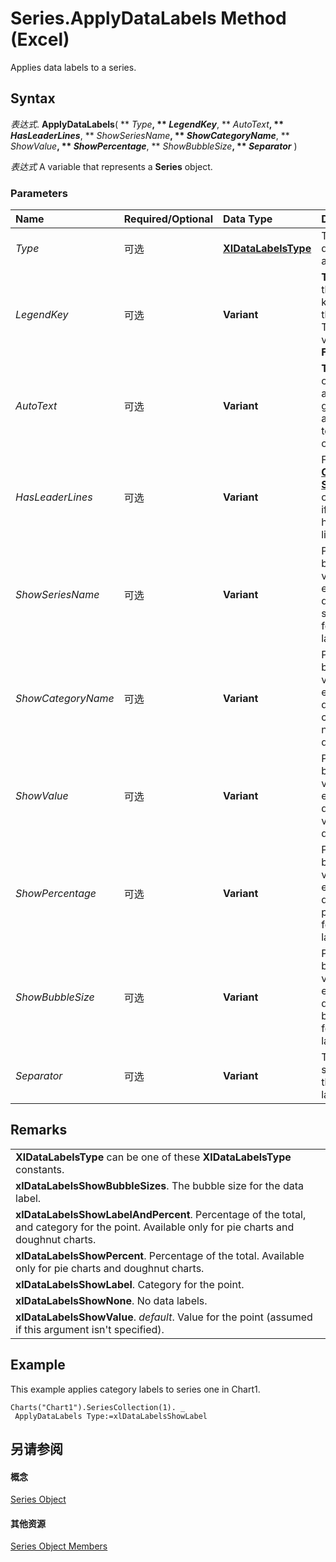 
# Series.ApplyDataLabels Method (Excel)

Applies data labels to a series.


## Syntax

 _表达式_. **ApplyDataLabels**( ** _Type_**, ** _LegendKey_**, ** _AutoText_**, ** _HasLeaderLines_**, ** _ShowSeriesName_**, ** _ShowCategoryName_**, ** _ShowValue_**, ** _ShowPercentage_**, ** _ShowBubbleSize_**, ** _Separator_** )

 _表达式_ A variable that represents a **Series** object.


### Parameters



|**Name**|**Required/Optional**|**Data Type**|**Description**|
|:-----|:-----|:-----|:-----|
| _Type_|可选|**[XlDataLabelsType](42f5e60d-6f12-7f12-47af-2a81577c60d5.md)**|The type of data label to apply.|
| _LegendKey_|可选|**Variant**|**True** to show the legend key next to the point. The default value is **False**.|
| _AutoText_|可选|**Variant**|**True** if the object automatically generates appropriate text based on content.|
| _HasLeaderLines_|可选|**Variant**|For the  **[Chart](179c32ce-49bd-6f36-ea12-89fb5443f3ea.md)** and **[Series](c7d34b32-8172-f7a0-0a17-f01d44246b64.md)** objects, **True** if the series has leader lines.|
| _ShowSeriesName_|可选|**Variant**|Pass a boolean value to enable or disable the series name for the data label.|
| _ShowCategoryName_|可选|**Variant**|Pass a boolean value to enable or disable the category name for the data label.|
| _ShowValue_|可选|**Variant**|Pass a boolean value to enable or disable the value for the data label.|
| _ShowPercentage_|可选|**Variant**|Pass a boolean value to enable or disable the percentage for the data label.|
| _ShowBubbleSize_|可选|**Variant**|Pass a boolean value to enable or disable the bubble size for the data label.|
| _Separator_|可选|**Variant**|The separator for the data label.|

## Remarks




||
|:-----|
|**XlDataLabelsType** can be one of these **XlDataLabelsType** constants.|
|**xlDataLabelsShowBubbleSizes**. The bubble size for the data label.|
|**xlDataLabelsShowLabelAndPercent**. Percentage of the total, and category for the point. Available only for pie charts and doughnut charts.|
|**xlDataLabelsShowPercent**. Percentage of the total. Available only for pie charts and doughnut charts.|
|**xlDataLabelsShowLabel**. Category for the point.|
|**xlDataLabelsShowNone**. No data labels.|
|**xlDataLabelsShowValue**. _default_. Value for the point (assumed if this argument isn't specified).|

## Example

This example applies category labels to series one in Chart1.


```
Charts("Chart1").SeriesCollection(1). _ 
 ApplyDataLabels Type:=xlDataLabelsShowLabel
```


## 另请参阅


#### 概念


[Series Object](c7d34b32-8172-f7a0-0a17-f01d44246b64.md)
#### 其他资源


[Series Object Members](http://msdn.microsoft.com/library/eeab4f69-b436-9de7-5d4a-0a5c63f2dfce%28Office.15%29.aspx)